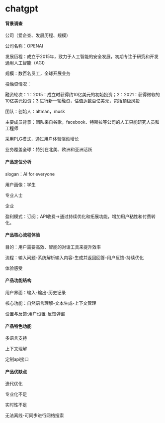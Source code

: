 # chatgpt

#### 背景调查

公司（爱企查、发展历程、规模）

公司名称：OPENAI

发展历程：成立于2015年，致力于人工智能的安全发展，初期专注于研究和开发通用人工智能（AGI）

规模：数百名员工，全球开展业务

投融资情况：

融资轮次：1：2015：成立时获得约10亿美元的初始投资；2：2021：获得微软的10亿美元投资；3.进行新一轮融资，估值达数百亿美元，包括顶级风投

团队：创始人：altman，musk

主要成员背景：团队来自谷歌，facebook、特斯拉等公司的人工只能研究人员和工程师

采用PLG模式，通过用户体验驱动增长

业务覆盖全球：特别在北美、欧洲和亚洲活跃



#### 产品定位分析

slogan：AI for everyone

用户画像：学生

专业人士

企业

盈利模式：订阅；API收费->通过持续优化和拓展功能，增加用户粘性和付费转化。



#### 产品核心流程体验

目的：用户需要高效、智能的对话工具来提升效率

流程：输入问题-系统解析输入内容-生成并返回回答-用户反馈-持续优化

体验感受



#### 产品功能结构

用户界面：输入-输出-历史记录

核心功能：自然语言理解-文本生成-上下文管理

设置与反馈:用户设置-反馈弹窗

#### 产品特色功能

多语言支持

上下文理解

定制api接口

#### 产品优缺点

迭代优化

专业化不足

实时性不足

无法离线-可同步进行网络搜索
